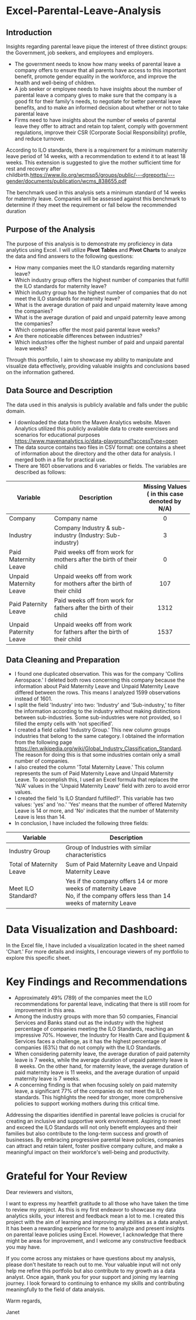 # Excel-Parental-Leave-Analysis

## Introduction

Insights regarding parental leave pique the interest of three distinct groups: the Government, job seekers, and employees and employers.
* The government needs to know how many weeks of parental leave a company offers to ensure that all parents have access to this important benefit, promote gender equality in the workforce, and improve the health and well-being of children.
* A job seeker or employee needs to have insights about the number of parental leave a company gives to make sure that the company is a good fit for their family's needs, to negotiate for better parental leave benefits, and to make an informed decision about whether or not to take parental leave
* Firms need to have insights about the number of weeks of parental leave they offer to attract and retain top talent, comply with government regulations, improve their CSR (Corporate Social Responsibility) profile, and reduce turnover.

According to ILO standards, there is a requirement for a minimum maternity leave period of 14 weeks, with a recommendation to extend it to at least 18 weeks. This extension is suggested to give the mother sufficient time for rest and recovery after childbirth.https://www.ilo.org/wcmsp5/groups/public/---dgreports/---gender/documents/publication/wcms_838655.pdf

The benchmark used in this analysis sets a minimum standard of 14 weeks for maternity leave. Companies will be assessed against this benchmark to determine if they meet the requirement or fall below the recommended duration

## Purpose of the Analysis

The purpose of this analysis is to demonstrate my proficiency in data analytics using Excel. I will utilize **Pivot Tables** and **Pivot Charts** to analyze the data and find answers to the following questions:
* How many companies meet the ILO standards regarding maternity leave?
* Which industry group offers the highest number of companies that fulfill the ILO standards for maternity leave?
* Which industry group has the highest number of companies that do not meet the ILO standards for maternity leave?
* What is the average duration of paid and unpaid maternity leave among the companies?
* What is the average duration of paid and unpaid paternity leave among the companies?
* Which companies offer the most paid parental leave weeks?
* Are there noticeable differences between industries?
* Which industries offer the highest number of paid and unpaid parental leave weeks?

Through this portfolio, I aim to showcase my ability to manipulate and visualize data effectively, providing valuable insights and conclusions based on the information gathered.

## Data Source and Description

The data used in this analysis is publicly available and falls under the public domain.
* I downloaded the data from the Maven Analytics website. Maven Analytics utilized this publicly available data to create exercises and scenarios for educational purposes https://www.mavenanalytics.io/data-playground?accessType=open
* The data source contains two files in CSV format: one contains a sheet of information about the directory and the other data for analysis. I merged both in a file for practical use.
* There are 1601 observations and 6 variables or fields. The variables are described as follows:

| Variable | Description | Missing Values <br>( in this case denoted by N/A) |
|----------|-------------|:----------------:|
| Company | Company name | 0 |
|Industry | Company Industry & sub-industry (Industry: Sub-industry)| 3 |
| Paid Maternity Leave | Paid weeks off from work for mothers after the birth of their child | 0 |
| Unpaid Maternity Leave| Unpaid weeks off from work for mothers after the birth of their child | 107 |
| Paid Paternity Leave | Paid weeks off from work for fathers after the birth of their child | 1312 |
| Unpaid Paternity Leave | Unpaid weeks off from work for fathers after the birth of their child | 1537 |

## Data Cleaning and Preparation

* I found one duplicated observation. This was for the company 'Collins Aerospace.' I deleted both rows concerning this company because the information about Paid Maternity Leave and Unpaid Maternity Leave differed between the rows. This means I analyzed 1599 observations instead of 1601.
* I split the field 'Industry' into two: 'Industry' and 'Sub-industry,' to filter the information according to the industry without making distinctions between sub-industries. Some sub-industries were not provided, so I filled the empty cells with 'not specified'.
* I created a field called 'Industry Group.' This new column groups industries that belong to the same category. I obtained the information from the following page https://en.wikipedia.org/wiki/Global_Industry_Classification_Standard. The reason for doing this is that some industries contain only a small number of companies.
* I also created the column 'Total Maternity Leave.' This column represents the sum of Paid Maternity Leave and Unpaid Maternity Leave. To accomplish this, I used an Excel formula that replaces the 'N/A' values in the 'Unpaid Maternity Leave' field with zero to avoid error values.
* I created the field 'Is ILO Standard fulfilled?'. This variable has two values: 'yes' and 'no.' 'Yes' means that the number of offered Maternity Leave is 14 or more, and 'No' indicates that the number of Maternity Leave is less than 14.
* In conclusion, I have included the following three fields:

| Variable | Description|
|----------|----------|
|Industry Group   |Group of Industries with similar characteristics  |
|Total of Maternity Leave  | Sum of Paid Maternity Leave and Unpaid Maternity Leave |
|Meet ILO Standard?   | Yes if the company offers 14 or more weeks of maternity Leave <br> No, if the company offers less than 14 weeks of maternity Leave  |

# Data Visualization and Dashboard:
In the Excel file, I have included a visualization located in the sheet named 'Chart.' For more details and insights, I encourage viewers of my portfolio to explore this specific sheet. 

# Key Findings and Recommendations

* Approximately 49% (789) of the companies meet the ILO recommendations for parental leave, indicating that there is still room for improvement in this area.
* Among the industry groups with more than 50 companies, Financial Services and Banks stand out as the industry with the highest percentage of companies meeting the ILO Standards, reaching an impressive 70%. However, the Industry for Health Care and Equipment & Services faces a challenge, as it has the highest percentage of companies (63%) that do not comply with the ILO Standards.
* When considering paternity leave, the average duration of paid paternity leave is 7 weeks, while the average duration of unpaid paternity leave is 8 weeks. On the other hand, for maternity leave, the average duration of paid maternity leave is 11 weeks, and the average duration of unpaid maternity leave is 7 weeks. 
* A concerning finding is that when focusing solely on paid maternity leave, a significant 77% of the companies do not meet the ILO standards. This highlights the need for stronger, more comprehensive policies to support working mothers during this critical time.

Addressing the disparities identified in parental leave policies is crucial for creating an inclusive and supportive work environment. Aspiring to meet and exceed the ILO Standards will not only benefit employees and their families but also contribute to the long-term success and growth of businesses. By embracing progressive parental leave policies, companies can attract and retain talent, foster positive company culture, and make a meaningful impact on their workforce's well-being and productivity.



# Grateful for Your Review

Dear reviewers and visitors,

I want to express my heartfelt gratitude to all those who have taken the time to review my project. As this is my first endeavor to showcase my data analytics skills, your interest and feedback mean a lot to me.
I created this project with the aim of learning and improving my abilities as a data analyst. It has been a rewarding experience for me to analyze and present insights on parental leave policies using Excel. However, I acknowledge that there might be areas for improvement, and I welcome any constructive feedback you may have.

If you come across any mistakes or have questions about my analysis, please don't hesitate to reach out to me. Your valuable input will not only help me refine this portfolio but also contribute to my growth as a data analyst.
Once again, thank you for your support and joining my learning journey. I look forward to continuing to enhance my skills and contributing meaningfully to the field of data analysis.

Warm regards,

Janet
